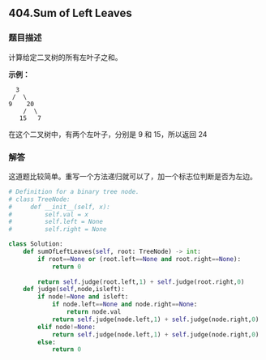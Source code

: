 ## 404.Sum of Left Leaves

### 题目描述

计算给定二叉树的所有左叶子之和。

**示例：**

      3
     /  \
    9    20
        /  \
       15   7
     
在这个二叉树中，有两个左叶子，分别是 9 和 15，所以返回 24



### 解答

​	这道题比较简单。重写一个方法递归就可以了，加一个标志位判断是否为左边。

```python
# Definition for a binary tree node.
# class TreeNode:
#     def __init__(self, x):
#         self.val = x
#         self.left = None
#         self.right = None

class Solution:
    def sumOfLeftLeaves(self, root: TreeNode) -> int:
        if root==None or (root.left==None and root.right==None):
            return 0
        
        return self.judge(root.left,1) + self.judge(root.right,0)
    def judge(self,node,isleft):
        if node!=None and isleft:
            if node.left==None and node.right==None:
                return node.val
            return self.judge(node.left,1) + self.judge(node.right,0)
        elif node!=None:
            return self.judge(node.left,1) + self.judge(node.right,0)
        else:
            return 0
            
```


